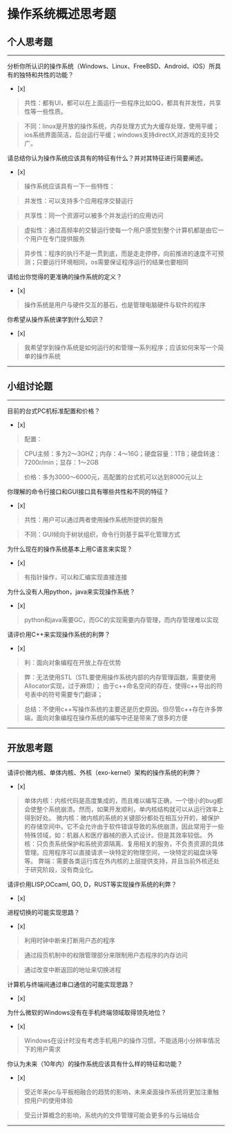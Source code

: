 # 操作系统概述思考题

## 个人思考题

---

分析你所认识的操作系统（Windows、Linux、FreeBSD、Android、iOS）所具有的独特和共性的功能？
- [x]  

> 共性：都有UI，都可以在上面运行一些程序比如QQ，都具有并发性，共享性等一些性质。

> 不同：linux是开放的操作系统，内存处理方式为大缓存处理，使用平缓；ios系统界面简洁，后台运行平缓；windows支持directX,对游戏的支持交广。

请总结你认为操作系统应该具有的特征有什么？并对其特征进行简要阐述。
- [x]  

> 操作系统应该具有一下一些特性：

> 并发性：可以支持多个应用程序交替运行

> 共享性：同一个资源可以被多个并发运行的应用访问

> 虚拟性：通过高频率的交替运行使每一个用户感觉到整个计算机都是由它一个用户在专门提供服务

> 异步性：程序的执行不是一贯到底，而是走走停停，向前推进的速度不可预测；只要运行环境相同，os需要保证程序运行的结果也要相同

请给出你觉得的更准确的操作系统的定义？
- [x]  

> 操作系统是用户与硬件交互的基石，也是管理电脑硬件与软件的程序

你希望从操作系统课学到什么知识？
- [x]  

> 我希望学到操作系统是如何运行的和管理一系列程序；应该如何来写一个简单的操作系统

---

## 小组讨论题

---

目前的台式PC机标准配置和价格？
- [x]  

> 配置：

> CPU主频：多为2～3GHZ；内存：4～16G；硬盘容量：1TB；硬盘转速：7200r/min；显存：1～2GB

> 价格：多为3000～6000元，高配置的台式机可以达到8000元以上

你理解的命令行接口和GUI接口具有哪些共性和不同的特征？
- [x]  

> 共性：用户可以通过两者使用操作系统所提供的服务

> 不同：GUI倾向于树状组织，命令行则基于扁平化管理方式

为什么现在的操作系统基本上用C语言来实现？
- [x]  

>  有指针操作，可以和汇编实现直接连接

为什么没有人用python，java来实现操作系统？
- [x]  

>  python和java需要GC，而GC的实现需要内存管理，而内存管理难以实现

请评价用C++来实现操作系统的利弊？
- [x]  

> 利：面向对象编程在开放上存在优势

> 弊：无法使用STL（STL要使用操作系统内部的内存管理函数，需要使用Allocator实现，过于麻烦）；
      由于c++命名空间的存在，使得c++导出的符号表中的符号需要专门翻译；

> 总结：不使用c++写操作系统的主要还是历史原因。但尽管c++存在许多弊端，面向对象编程在操作系统的编写中还是带来了很多的方便

---

## 开放思考题

---

请评价微内核、单体内核、外核（exo-kernel）架构的操作系统的利弊？
- [x]  

>  单体内核：内核代码是高度集成的，而且难以编写正确，一个很小的bug都会使整个系统崩溃。然而，如果开发顺利，单内核结构就可以从运行效率上得到好处。 微内核：微内核的系统的关键部分都处在相互分开的，被保护的存储空间中。它不会允许由于软件错误导致的系统崩溃，因此常用于一些特殊领域，如：机器人和医疗器械的嵌入式设计。但是其效率较低。 外核：只负责系统保护和系统资源隔离、复用相关的服务，不负责资源的具体管理。应用程序可以直接请求一块特定的物理空间，一块特定的磁盘块等等。 弊端：需要各类运行库在外内核的上层提供支持，并且当前外核还处于研究阶段，没有商业化。

请评价用LISP,OCcaml, GO, D，RUST等实现操作系统的利弊？
- [x]  

>  

进程切换的可能实现思路？
- [x]  

> 利用时钟中断来打断用户态的程序

> 通过段页机制中的权限管理部分来限制用户态程序的内存访问

> 通过改变中断返回的地址来切换进程

计算机与终端间通过串口通信的可能实现思路？
- [x]  

>  

为什么微软的Windows没有在手机终端领域取得领先地位？
- [x]  

> Windows在设计时没有考虑手机用户的操作习惯，不能适用小分辨率情况下的用户需求

你认为未来（10年内）的操作系统应该具有什么样的特征和功能？
- [x]  

>  受近年来pc与平板相融合的趋势的影响，未来桌面操作系统将更加注重触控用户的使用体验

>  受云计算概念的影响，系统内的文件管理可能会更多的与云端结合

---
